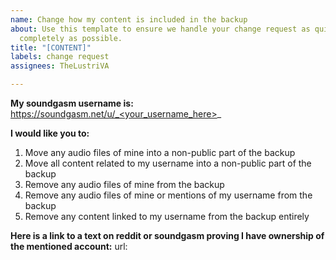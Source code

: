 ```yaml
---
name: Change how my content is included in the backup
about: Use this template to ensure we handle your change request as quickly and as
  completely as possible.
title: "[CONTENT]"
labels: change request
assignees: TheLustriVA

---
```


**My soundgasm username is:**
https://soundgasm.net/u/_<your_username_here>_

**I would like you to:**
1. Move any audio files of mine into a non-public part of the backup
2. Move all content related to my username into a non-public part of the backup
3. Remove any audio files of mine from the backup
4. Remove any audio files of mine or mentions of my username from the backup
5. Remove any content linked to my username from the backup entirely

**Here is a link to a text on reddit or soundgasm proving I have ownership of the mentioned account:**
url:

